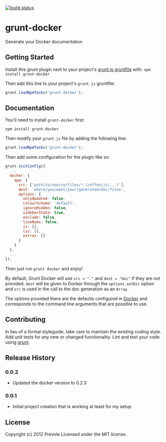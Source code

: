[![build status](https://secure.travis-ci.org/Prevole/grunt-docker.png)](http://travis-ci.org/Prevole/grunt-docker)
# grunt-docker

Generate your Docker documentation

## Getting Started
Install this grunt plugin next to your project's [grunt.js gruntfile][getting_started] with: `npm install grunt-docker`

Then add this line to your project's `grunt.js` gruntfile:

```javascript
grunt.loadNpmTasks('grunt-docker');
```

[grunt]: https://github.com/cowboy/grunt
[getting_started]: https://github.com/cowboy/grunt/blob/master/docs/getting_started.md

## Documentation
You'll need to install `grunt-docker` first:

    npm install grunt-docker

Then modify your `grunt.js` file by adding the following line:

```javascript
grunt.loadNpmTasks('grunt-docker');
```

Then add some configuration for the plugin like so:

```javascript
grunt.initConfig({
  ...
  docker: {
    app: {
      src: ['path/to/source/files/*.(coffee|js|...)'],
      dest: 'where/you/want/your/generated/doc/files',
      options: {
        onlyUpdated: false,
        colourScheme: 'default',
        ignoreHidden: false,
        sidebarState: true,
        exclude: false,
        lineNums: false,
        js: [],
        css: [],
        extras: []
      }
    }
  },
  ...
});
```

Then just run `grunt docker` and enjoy!

By default, Grunt Docker will use `src = "."` and `dest = "doc"` if they are not
provided. `dest` will be given to Docker through the `options.outDir` option and
`src` is used in the call to the doc generation as an `Array`.

The options provided there are the defaults configured in [Docker](https://github.com/jbt/docker) and
corresponds to the command line arguments that are possible to use.

## Contributing
In lieu of a formal styleguide, take care to maintain the existing coding style. Add unit tests for any new or changed functionality. Lint and test your code using [grunt][grunt].

## Release History

### 0.0.2
- Updated the docker version to 0.2.3

### 0.0.1
- Initial project creation that is working at least for my setup

## License
Copyright (c) 2012 Prevole
Licensed under the MIT license.
